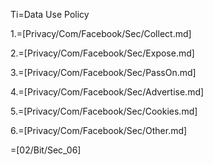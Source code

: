 Ti=Data Use Policy

1.=[Privacy/Com/Facebook/Sec/Collect.md]

2.=[Privacy/Com/Facebook/Sec/Expose.md]

3.=[Privacy/Com/Facebook/Sec/PassOn.md]

4.=[Privacy/Com/Facebook/Sec/Advertise.md]

5.=[Privacy/Com/Facebook/Sec/Cookies.md]

6.=[Privacy/Com/Facebook/Sec/Other.md]

=[02/Bit/Sec_06]